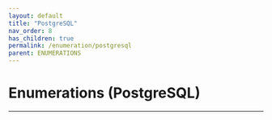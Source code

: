 ```yaml
---
layout: default
title: "PostgreSQL"
nav_order: 8
has_children: true
permalink: /enumeration/postgresql
parent: ENUMERATIONS
---
```


# Enumerations (PostgreSQL)

---
